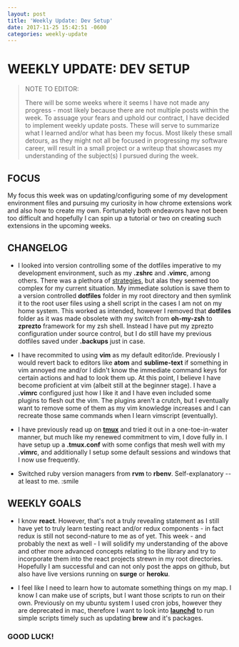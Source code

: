 ```yaml
---
layout: post
title: 'Weekly Update: Dev Setup'
date: 2017-11-25 15:42:51 -0600
categories: weekly-update
---
```


# WEEKLY UPDATE: DEV SETUP

> NOTE TO EDITOR:
>
> There will be some weeks where it seems I have not made any progress - most likely because there are not multiple posts within the week. To assuage your fears and uphold our contract, I have decided to implement weekly update posts. These will serve to summarize what I learned and/or what has been my focus. Most likely these small detours, as they might not all be focused in progressing my software career, will result in a small project  or a writeup that showcases my understanding of the subject(s) I pursued during the week.



## FOCUS

My focus this week was on updating/configuring some of my development environment files and pursuing my curiosity in how chrome extensions work and also how to create my own. Fortunately both endeavors have not been too difficult and hopefully I can spin up a tutorial or two on creating such extensions in the upcoming weeks. 



## CHANGELOG

* I looked into version controlling some of the dotfiles imperative to my development environment, such as my **.zshrc** and **.vimrc**, among others. There was a plethora of [strategies](https://dotfiles.github.io/), but alas they seemed too complex for my current situation. My immediate solution is save them to a version controlled **dotfiles** folder in my root directory and then symlink it to the root user files using a shell script in the cases I am not on my home system. This worked as intended, however I removed that **dotfiles** folder as it was made obsolete with my switch from **oh-my-zsh** to **zprezto** framework for my zsh shell. Instead I have put my zprezto configuration under source control, but I do still have my previous dotfiles saved under **.backups** just in case.



* I have recommited to using **vim** as my default editor/ide. Previously I would revert back to editors like **atom** and **sublime-text** if something in vim annoyed me and/or I didn't know the immediate command keys for certain actions and had to look them up. At this point, I believe I have become proficient at vim (albeit still at the beginner stage). I have a **.vimrc** configured just how I like it and I have even included some plugins to flesh out the vim. The plugins aren't a crutch, but I eventually want to remove some of them as my vim knowledge increases and I can recreate those same commands when I learn vimscript (eventually).



* I have previously read up on [**tmux**](https://leanpub.com/the-tao-of-tmux/read) and tried it out in a one-toe-in-water manner, but much like my renewed commitment to vim, I dove fully in. I have setup up a **.tmux.conf** with some configs that mesh well with my **.vimrc**, and additionally I setup some default sessions and windows that I now use frequently.



* Switched ruby version managers from **rvm** to **rbenv**. Self-explanatory -- at least to me. :smile



## WEEKLY GOALS

* I know **react**. However, that's not a truly revealing statement as I still have yet to truly learn testing react and/or redux components - in fact redux is still not second-nature to me as of yet. This week - and probably the next as well - I will solidify my understanding of the above and other more advanced concepts relating to the library and try to incorporate them into the react projects strewn in my root directories. Hopefully I am successful and can not only post the apps on github, but also have live versions running on **surge** or **heroku**.



* I feel like I need to learn how to automate something things on my map. I know I can make use of scripts, but I want those scripts to run on their own. Previously on my ubuntu system I used cron jobs, however they are deprecated in mac, therefore I want to look into [**launchd**](http://www.launchd.info/) to run simple scripts timely such as updating **brew** and it's packages. 



### GOOD LUCK!
